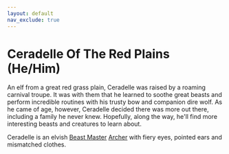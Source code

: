 ```yaml
---
layout: default
nav_exclude: true
---
```

# Ceradelle Of The Red Plains (He/Him)
An elf from a great red grass plain, Ceradelle was raised by a roaming carnival troupe. It was with them that he learned to soothe great beasts and perform incredible routines with his trusty bow and companion dire wolf. As he came of age, however, Ceradelle decided there was more out there, including a family he never knew. Hopefully, along the way, he'll find more interesting beasts and creatures to learn about. 

Ceradelle is an elvish [Beast Master](../Classes#Beast%20Master) [Archer](../Classes#Archer) with fiery eyes, pointed ears and mismatched clothes.
